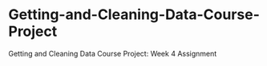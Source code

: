 # Getting-and-Cleaning-Data-Course-Project
Getting and Cleaning Data Course Project: Week 4 Assignment
